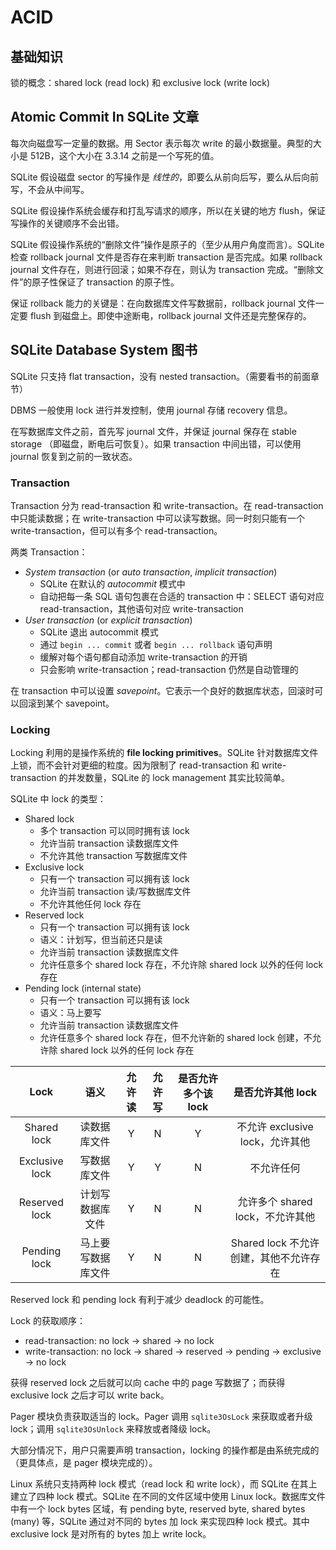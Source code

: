 # ACID

## 基础知识

锁的概念：shared lock (read lock) 和 exclusive lock (write lock)

## Atomic Commit In SQLite 文章

每次向磁盘写一定量的数据。用 Sector 表示每次 write 的最小数据量。典型的大小是 512B，这个大小在 3.3.14 之前是一个写死的值。

SQLite 假设磁盘 sector 的写操作是 _线性的_，即要么从前向后写，要么从后向前写，不会从中间写。

SQLite 假设操作系统会缓存和打乱写请求的顺序，所以在关键的地方 flush，保证写操作的关键顺序不会出错。

SQLite 假设操作系统的“删除文件”操作是原子的（至少从用户角度而言）。SQLite 检查 rollback journal 文件是否存在来判断 transaction 是否完成。如果 rollback journal 文件存在，则进行回滚；如果不存在，则认为 transaction 完成。“删除文件”的原子性保证了 transaction 的原子性。

保证 rollback 能力的关键是：在向数据库文件写数据前，rollback journal 文件一定要 flush 到磁盘上。即使中途断电，rollback journal 文件还是完整保存的。

## SQLite Database System 图书

SQLite 只支持 flat transaction，没有 nested transaction。（需要看书的前面章节）

DBMS 一般使用 lock 进行并发控制，使用 journal 存储 recovery 信息。

在写数据库文件之前，首先写 journal 文件，并保证 journal 保存在 stable storage （即磁盘，断电后可恢复）。如果 transaction 中间出错，可以使用 journal 恢复到之前的一致状态。

### Transaction

Transaction 分为 read-transaction 和 write-transaction。在 read-transaction 中只能读数据；在 write-transaction 中可以读写数据。同一时刻只能有一个 write-transaction，但可以有多个 read-transaction。

两类 Transaction：

+ _System transaction_ (or _auto transaction_, _implicit transaction_)
  + SQLite 在默认的 _autocommit_ 模式中
  + 自动把每一条 SQL 语句包裹在合适的 transaction 中：SELECT 语句对应 read-transaction，其他语句对应 write-transaction
+ _User transaction_ (or _explicit transaction_)
  + SQLite 退出 autocommit 模式
  + 通过 `begin ... commit` 或者 `begin ... rollback` 语句声明
  + 缓解对每个语句都自动添加 write-transaction 的开销 
  + 只会影响 write-transaction；read-transaction 仍然是自动管理的

在 transaction 中可以设置 _savepoint_。它表示一个良好的数据库状态，回滚时可以回滚到某个 savepoint。

### Locking

Locking 利用的是操作系统的 **file locking primitives**。SQLite 针对数据库文件上锁，而不会针对更细的粒度。因为限制了 read-transaction 和 write-transaction 的并发数量，SQLite 的 lock management 其实比较简单。

SQLite 中 lock 的类型：

+ Shared lock
  + 多个 transaction 可以同时拥有该 lock
  + 允许当前 transaction 读数据库文件
  + 不允许其他 transaction 写数据库文件
+ Exclusive lock
  + 只有一个 transaction 可以拥有该 lock
  + 允许当前 transaction 读/写数据库文件
  + 不允许其他任何 lock 存在
+ Reserved lock
  + 只有一个 transaction 可以拥有该 lock
  + 语义：计划写，但当前还只是读
  + 允许当前 transaction 读数据库文件
  + 允许任意多个 shared lock 存在，不允许除 shared lock 以外的任何 lock 存在
+ Pending lock (internal state)
  + 只有一个 transaction 可以拥有该 lock
  + 语义：马上要写
  + 允许当前 transaction 读数据库文件
  + 允许任意多个 shared lock 存在，但不允许新的 shared lock 创建，不允许除 shared lock 以外的任何 lock 存在

| Lock | 语义 | 允许读 | 允许写 | 是否允许多个该 lock | 是否允许其他 lock |
| :-: | :-: | :-: | :-: | :-: | :-: |
| Shared lock | 读数据库文件 | Y | N | Y | 不允许 exclusive lock，允许其他 |
| Exclusive lock | 写数据库文件 | Y | Y | N | 不允许任何 |
| Reserved lock | 计划写数据库文件 | Y | N | N | 允许多个 shared lock，不允许其他 |
| Pending lock | 马上要写数据库文件 | Y | N | N | Shared lock 不允许创建，其他不允许存在 |

Reserved lock 和 pending lock 有利于减少 deadlock 的可能性。

Lock 的获取顺序：

+ read-transaction: no lock -> shared -> no lock
+ write-transaction: no lock -> shared -> reserved -> pending -> exclusive -> no lock

获得 reserved lock 之后就可以向 cache 中的 page 写数据了；而获得 exclusive lock 之后才可以 write back。

Pager 模块负责获取适当的 lock。Pager 调用 `sqlite3OsLock` 来获取或者升级 lock；调用 `sqlite3OsUnlock` 来释放或者降级 lock。

大部分情况下，用户只需要声明 transaction，locking 的操作都是由系统完成的（更具体点，是 pager 模块完成的）。

Linux 系统只支持两种 lock 模式（read lock 和 write lock），而 SQLite 在其上建立了四种 lock 模式。SQLite 在不同的文件区域中使用 Linux lock。数据库文件中有一个 lock bytes 区域，有 pending byte, reserved byte, shared bytes (many) 等，SQLite 通过对不同的 bytes 加 lock 来实现四种 lock 模式。其中 exclusive lock 是对所有的 bytes 加上 write lock。

